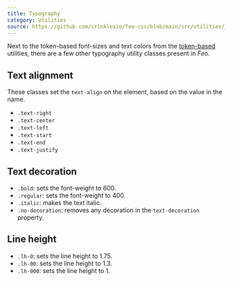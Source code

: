 ```yaml
---
title: Typography
category: Utilities
source: https://github.com/crinklesio/feo-css/blob/main/src/utilities/_typography.scss
---
```


Next to the token-based font-sizes and text colors from the [token-based](/token-based) utilities, there are a few other typography utility classes present in _Feo_.

## Text alignment

These classes set the `text-align` on the element, based on the value in the name.

- `.text-right`
- `.text-center`
- `.text-left`
- `.text-start`
- `.text-end`
- `.text-justify`

## Text decoration

- `.bold`: sets the font-weight to 600.
- `.regular`: sets the font-weight to 400.
- `.italic`: makes the text italic.
- `.no-decoration`: removes any decoration in the `text-decoration` property.

## Line height

- `.lh-0`: sets the line height to 1.75.
- `.lh-00`: sets the line height to 1.3.
- `.lh-000`: sets the line height to 1.
